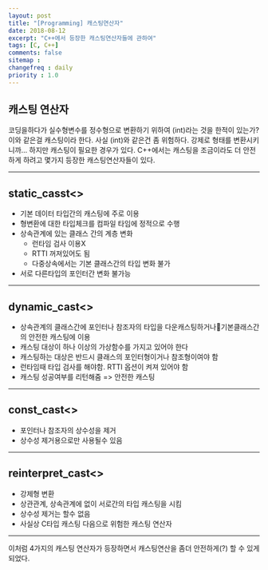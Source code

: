 ```yaml
---
layout: post
title: "[Programming] 캐스팅연산자"
date: 2018-08-12
excerpt: "C++에서 등장한 캐스팅연산자들에 관하여"
tags: [C, C++]
comments: false
sitemap :
changefreq : daily
priority : 1.0
---
```


## 캐스팅 연산자

 코딩을하다가 실수형변수를 정수형으로 변환하기 위하여 (int)라는 것을 한적이 있는가?
이와 같은걸 캐스팅이라 한다. 사실 (int)와 같은건 좀 위험하다. 강제로 형태를 변환시키니까...
하지만 캐스팅이 필요한 경우가 있다. C++에서는 캐스팅을 조금이라도 더 안전하게 하려고
몇가지 등장한 캐스팅연산자들이 있다.

---

## static_casst<>

  * 기본 데이터 타입간의 캐스팅에 주로 이용
  * 형변환에 대한 타입체크를 컴파일 타임에 정적으로 수행
  * 상속관계에 있는 클래스 간의 계층 변화
    * 런타임 검사 이용X
    * RTTI 꺼져있어도 됨
    * 다중상속에서는 기본 클래스간의 타입 변화 불가
  * 서로 다른타입의 포인터간 변화 불가능

---

## dynamic_cast<>
  * 상속관계의 클래스간에 포인터나 참조자의 타입을 다운캐스팅하거나기본클래스간의 안전한 캐스팅에 이용
  * 캐스팅 대상이 하나 이상의 가상함수를 가지고 있어야 한다
  * 캐스팅하는 대상은 반드시 클래스의 포인터형이거나 참조형이여야 함
  * 런타임때 타입 검사를 해야함. RTTI 옵션이 켜져 있어야 함
  * 캐스팅 성공여부를 리턴해줌 => 안전한 캐스팅

---

## const_cast<>
  * 포인터나 참조자의 상수성을 제거
  * 상수성 제거용으로만 사용될수 있음

---

## reinterpret_cast<>
  * 강제형 변환
  * 상관관계, 상속관계에 없이 서로간의 타입 캐스팅을 시킴
  * 상수성 제거는 할수 없음
  * 사실상 C타입 캐스팅 다음으로 위험한 캐스팅 연산자

---

이처럼 4가지의 캐스팅 연산자가 등장하면서 캐스팅연산을 좀더 안전하게(?) 할 수 있게 되었다.
